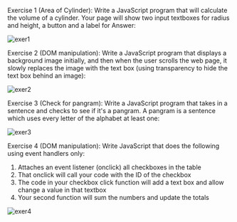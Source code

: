 Exercise 1 (Area of Cylinder): Write a JavaScript program that will calculate the volume of a cylinder. Your page will show two input textboxes for radius and height, a button and a label for Answer: 

![exer1](https://user-images.githubusercontent.com/14170402/36648872-cbe6288a-1a55-11e8-8f85-633eeabf8ca1.PNG)

Exercise 2 (DOM manipulation): Write a JavaScript program that displays a background image initially, and then when the user scrolls the web page, it slowly replaces the image with the text box (using transparency to hide the text box behind an image):

![exer2](https://user-images.githubusercontent.com/14170402/36648794-1e8c895e-1a55-11e8-9fd6-455d26510c07.PNG)

Exercise 3 (Check for pangram): Write a JavaScript program that takes in a sentence and checks to see if it's a pangram. A pangram is a sentence which uses every letter of the alphabet at least one:

![exer3](https://user-images.githubusercontent.com/14170402/36648882-e8991442-1a55-11e8-9ed8-eefa2012ca0b.PNG)

Exercise 4 (DOM manipulation): Write JavaScript that does the following using event handlers only:

1. Attaches an event listener (onclick) all checkboxes in the table 
2. That onclick will call your code with the ID of the checkbox 
3. The code in your checkbox click function will add a text box and allow change a value in that textbox 
4. Your second function will sum the numbers and update the totals 

![exer4](https://user-images.githubusercontent.com/14170402/36648805-3c15dd18-1a55-11e8-8d30-97e696b506ca.PNG)


